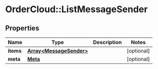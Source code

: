 # OrderCloud::ListMessageSender

## Properties
Name | Type | Description | Notes
------------ | ------------- | ------------- | -------------
**items** | [**Array&lt;MessageSender&gt;**](MessageSender.md) |  | [optional] 
**meta** | [**Meta**](Meta.md) |  | [optional] 


